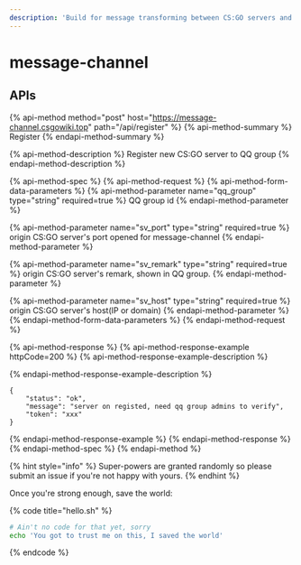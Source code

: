 ```yaml
---
description: 'Build for message transforming between CS:GO servers and QQ groups'
---
```


# message-channel

## APIs

{% api-method method="post" host="https://message-channel.csgowiki.top" path="/api/register" %}
{% api-method-summary %}
Register
{% endapi-method-summary %}

{% api-method-description %}
Register new CS:GO server to QQ group
{% endapi-method-description %}

{% api-method-spec %}
{% api-method-request %}
{% api-method-form-data-parameters %}
{% api-method-parameter name="qq\_group" type="string" required=true %}
QQ group id
{% endapi-method-parameter %}

{% api-method-parameter name="sv\_port" type="string" required=true %}
origin CS:GO server's port opened for message-channel
{% endapi-method-parameter %}

{% api-method-parameter name="sv\_remark" type="string" required=true %}
origin CS:GO server's remark, shown in QQ group.
{% endapi-method-parameter %}

{% api-method-parameter name="sv\_host" type="string" required=true %}
origin CS:GO server's host\(IP or domain\)
{% endapi-method-parameter %}
{% endapi-method-form-data-parameters %}
{% endapi-method-request %}

{% api-method-response %}
{% api-method-response-example httpCode=200 %}
{% api-method-response-example-description %}

{% endapi-method-response-example-description %}

```
{
    "status": "ok",
    "message": "server on registed, need qq group admins to verify",
    "token": "xxx"
}
```
{% endapi-method-response-example %}
{% endapi-method-response %}
{% endapi-method-spec %}
{% endapi-method %}

{% hint style="info" %}
 Super-powers are granted randomly so please submit an issue if you're not happy with yours.
{% endhint %}

Once you're strong enough, save the world:

{% code title="hello.sh" %}
```bash
# Ain't no code for that yet, sorry
echo 'You got to trust me on this, I saved the world'
```
{% endcode %}



